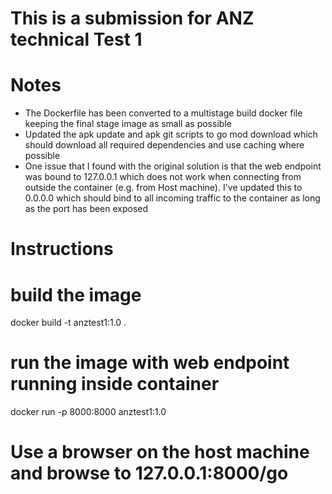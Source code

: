 # This is a submission for ANZ technical Test 1 

# Notes

* The Dockerfile has been converted to a multistage build docker file keeping the final stage image as small as possible
* Updated the apk update and apk git scripts to go mod download which should download all required dependencies and use caching where possible
* One issue that I found with the original solution is that the web endpoint was bound to 127.0.0.1 which does not work when connecting from outside the container (e.g. from Host machine). I've updated this to 0.0.0.0 which should bind to all incoming traffic to the container as long as the port has been exposed

# Instructions

# build the image
docker build -t anztest1:1.0 . 

# run the image with web endpoint running inside container
docker run -p 8000:8000 anztest1:1.0

# Use a browser on the host machine and browse to 127.0.0.1:8000/go

